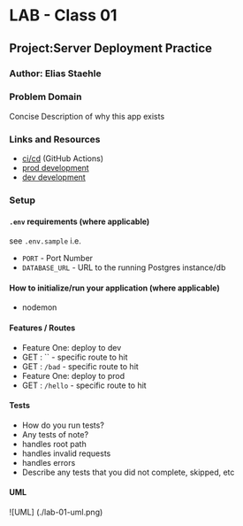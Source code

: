 # LAB - Class 01

## Project:Server Deployment Practice

### Author: Elias Staehle

### Problem Domain

Concise Description of why this app exists

### Links and Resources

- [ci/cd](http://xyz.com) (GitHub Actions)
- [prod development](http://xyz.com)
- [dev development](http://xyz.com)

### Setup

#### `.env` requirements (where applicable)

see `.env.sample`
i.e.

- `PORT` - Port Number
- `DATABASE_URL` - URL to the running Postgres instance/db

#### How to initialize/run your application (where applicable)

- nodemon

#### Features / Routes

- Feature One: deploy to dev
- GET : `` - specific route to hit
- GET : `/bad` -  specific route to hit
- Feature One: deploy to prod
- GET : `/hello` - specific route to hit

#### Tests

- How do you run tests?
- Any tests of note?
- handles root path
- handles invalid requests
- handles errors
- Describe any tests that you did not complete, skipped, etc

#### UML

![UML] (./lab-01-uml.png)

